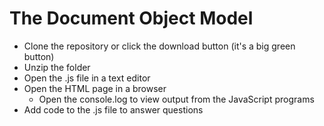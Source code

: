 # The Document Object Model
* Clone the repository or click the download button (it's a big green button)
* Unzip the folder
* Open the .js file in a text editor
* Open the HTML page in a browser
	- Open the console.log to view output from the JavaScript programs
* Add code to the .js file to answer questions

